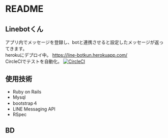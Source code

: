 # README

## Linebotくん
アプリ内でメッセージを登録し、botと連携させると設定したメッセージが返ってきます。  
herokuにデプロイ中。 https://line-botkun.herokuapp.com/  
CircleCIでテストを自動化。
[![CircleCI](https://circleci.com/gh/kaki11/LineBot/tree/master.svg?style=svg)](https://circleci.com/gh/kaki11/LineBot/tree/master)

## 使用技術
* Ruby on Rails
* Mysql
* bootstrap４
* LINE Messaging API
* RSpec

## BD